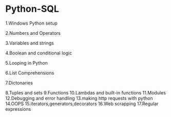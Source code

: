# Python-SQL

1.Windows Python setup

2.Numbers and Operators

3.Variables and strings

4.Boolean and conditional logic

5.Looping in Python

6.List Comprehensions

7.Dictonaries

8.Tuples and sets
9.Functions 
10.Lambdas and built-in functions
11.Modules
12.Debugging and error handling
13.making http requests with python
14.OOPS
15.iterators,generators,decorators
16.Web scrapping
17.Regular expressions
